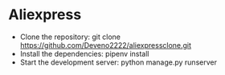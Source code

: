 ﻿# Aliexpress
* Clone the repository: git clone https://github.com/Deveno2222/aliexpressclone.git
* Install the dependencies: pipenv install
* Start the development server: python manage.py runserver
